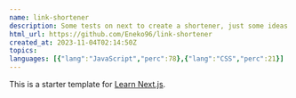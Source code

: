```yaml
---
name: link-shortener
description: Some tests on next to create a shortener, just some ideas at the moment
html_url: https://github.com/Eneko96/link-shortener
created_at: 2023-11-04T02:14:50Z
topics: 
languages: [{"lang":"JavaScript","perc":78},{"lang":"CSS","perc":21}]
---
```

This is a starter template for [Learn Next.js](https://nextjs.org/learn).
